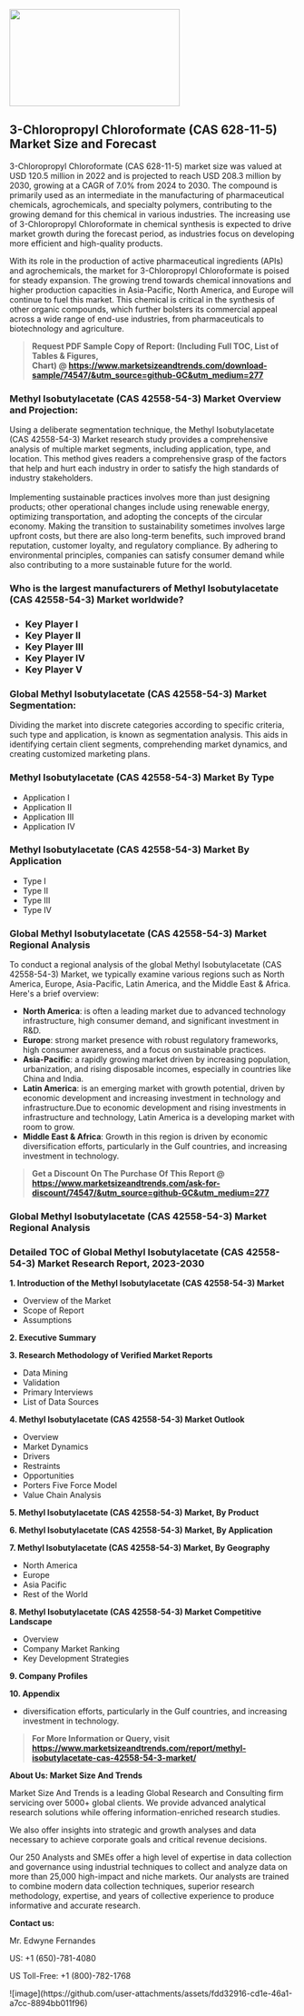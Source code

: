 <p><img class="alignnone size-medium wp-image-20088" src="https://ffe5etoiles.com/wp-content/uploads/2024/12/MST1-300x171.png" alt="" width="300" height="171" /></p><h2>3-Chloropropyl Chloroformate (CAS 628-11-5) Market Size and Forecast</h2><p>3-Chloropropyl Chloroformate (CAS 628-11-5) market size was valued at USD 120.5 million in 2022 and is projected to reach USD 208.3 million by 2030, growing at a CAGR of 7.0% from 2024 to 2030. The compound is primarily used as an intermediate in the manufacturing of pharmaceutical chemicals, agrochemicals, and specialty polymers, contributing to the growing demand for this chemical in various industries. The increasing use of 3-Chloropropyl Chloroformate in chemical synthesis is expected to drive market growth during the forecast period, as industries focus on developing more efficient and high-quality products.</p><p>With its role in the production of active pharmaceutical ingredients (APIs) and agrochemicals, the market for 3-Chloropropyl Chloroformate is poised for steady expansion. The growing trend towards chemical innovations and higher production capacities in Asia-Pacific, North America, and Europe will continue to fuel this market. This chemical is critical in the synthesis of other organic compounds, which further bolsters its commercial appeal across a wide range of end-use industries, from pharmaceuticals to biotechnology and agriculture.</p></p><blockquote id="" class=""><strong>Request PDF Sample Copy of Report: (Including Full TOC, List of Tables &amp; Figures, Chart)&nbsp;@&nbsp;<strong><a href="https://www.marketsizeandtrends.com/download-sample/74547/&utm_source=github-GC&utm_medium=277" target="_blank">https://www.marketsizeandtrends.com/download-sample/74547/&utm_source=github-GC&utm_medium=277</a></strong></strong></blockquote><h3 id="" class="">Methyl Isobutylacetate (CAS 42558-54-3) Market&nbsp;Overview and Projection:</h3><p id="" class="">Using a deliberate segmentation technique, the Methyl Isobutylacetate (CAS 42558-54-3) Market research study provides a comprehensive analysis of multiple market segments, including application, type, and location. This method gives readers a comprehensive grasp of the factors that help and hurt each industry in order to satisfy the high standards of industry stakeholders. <br /> <br />Implementing sustainable practices involves more than just designing products; other operational changes include using renewable energy, optimizing transportation, and adopting the concepts of the circular economy. Making the transition to sustainability sometimes involves large upfront costs, but there are also long-term benefits, such improved brand reputation, customer loyalty, and regulatory compliance. By adhering to environmental principles, companies can satisfy consumer demand while also contributing to a more sustainable future for the world.</p><h3 id="" class="">Who is the largest manufacturers of&nbsp;Methyl Isobutylacetate (CAS 42558-54-3) Market worldwide?</h3><h3 class=""><p><ul><li>Key Player I </li><li> Key Player II </li><li> Key Player III </li><li> Key Player IV </li><li> Key Player V</li></ul></p></h3><h3 id="" class="">Global&nbsp;Methyl Isobutylacetate (CAS 42558-54-3) Market Segmentation:</h3><p id="" class="">Dividing the market into discrete categories according to specific criteria, such type and application, is known as segmentation analysis. This aids in identifying certain client segments, comprehending market dynamics, and creating customized marketing plans.</p><h3 id="" class="">Methyl Isobutylacetate (CAS 42558-54-3) Market&nbsp;By Type</h3><p><p><ul><li>Application I</li><li> Application II</li><li> Application III</li><li> Application IV</p></li></ul></p></p><h3 id="" class="">Methyl Isobutylacetate (CAS 42558-54-3) Market&nbsp;By Application</h3><p class=""><p><ul><li>Type I</li><li> Type II</li><li> Type III</li><li> Type IV</li></ul></p></p><h3 id="" class="">Global Methyl Isobutylacetate (CAS 42558-54-3) Market Regional Analysis</h3><p id="" class="">To conduct a regional analysis of the global Methyl Isobutylacetate (CAS 42558-54-3) Market, we typically examine various regions such as North America, Europe, Asia-Pacific, Latin America, and the Middle East &amp; Africa. Here's a brief overview:</p><ul><li><strong>North America</strong>: is often a leading market due to advanced technology infrastructure, high consumer demand, and significant investment in R&amp;D.</li><li><strong>Europe</strong>: strong market presence with robust regulatory frameworks, high consumer awareness, and a focus on sustainable practices.</li><li><strong>Asia-Pacific</strong>: a rapidly growing market driven by increasing population, urbanization, and rising disposable incomes, especially in countries like China and India.</li><li><strong>Latin America</strong>: is an emerging market with growth potential, driven by economic development and increasing investment in technology and infrastructure.Due to economic development and rising investments in infrastructure and technology, Latin America is a developing market with room to grow.</li><li><strong>Middle East &amp; Africa</strong>: Growth in this region is driven by economic diversification efforts, particularly in the Gulf countries, and increasing investment in technology.</li></ul><blockquote id="" class=""><strong>Get a Discount On The Purchase Of This Report @ <strong><a href="https://www.marketsizeandtrends.com/ask-for-discount/74547/&utm_source=github-GC&utm_medium=277" target="_blank">https://www.marketsizeandtrends.com/ask-for-discount/74547/&utm_source=github-GC&utm_medium=277</a></strong></strong></blockquote><h3 id="" class="">Global Methyl Isobutylacetate (CAS 42558-54-3) Market Regional Analysis</h3><h3 id="" class="">Detailed TOC of Global Methyl Isobutylacetate (CAS 42558-54-3) Market Research Report, 2023-2030</h3><p id="" class=""><strong>1. Introduction of the Methyl Isobutylacetate (CAS 42558-54-3) Market</strong></p><ul><li>Overview of the Market</li><li>Scope of Report</li><li>Assumptions</li></ul><p id="" class=""><strong>2. Executive Summary</strong></p><p id="" class=""><strong>3. Research Methodology of Verified Market Reports</strong></p><ul><li>Data Mining</li><li>Validation</li><li>Primary Interviews</li><li>List of Data Sources</li></ul><p id="" class=""><strong>4. Methyl Isobutylacetate (CAS 42558-54-3) Market Outlook</strong></p><ul><li>Overview</li><li>Market Dynamics</li><li>Drivers</li><li>Restraints</li><li>Opportunities</li><li>Porters Five Force Model</li><li>Value Chain Analysis</li></ul><p id="" class=""><strong>5. Methyl Isobutylacetate (CAS 42558-54-3) Market, By Product</strong></p><p id="" class=""><strong>6. Methyl Isobutylacetate (CAS 42558-54-3) Market, By Application</strong></p><p id="" class=""><strong>7. Methyl Isobutylacetate (CAS 42558-54-3) Market, By Geography</strong></p><ul><li>North America</li><li>Europe</li><li>Asia Pacific</li><li>Rest of the World</li></ul><p id="" class=""><strong>8. Methyl Isobutylacetate (CAS 42558-54-3) Market Competitive Landscape</strong></p><ul><li>Overview</li><li>Company Market Ranking</li><li>Key Development Strategies</li></ul><p id="" class=""><strong>9. Company Profiles</strong></p><p id="" class=""><strong>10. Appendix</strong></p><ul><li>diversification efforts, particularly in the Gulf countries, and increasing investment in technology.</li></ul><blockquote id="" class=""><strong>For More Information or Query, visit <strong><strong><a href="https://www.marketsizeandtrends.com/report/methyl-isobutylacetate-cas-42558-54-3-market/" target="_blank">https://www.marketsizeandtrends.com/report/methyl-isobutylacetate-cas-42558-54-3-market/</a></strong></strong></strong></blockquote><p id="" class=""><strong>About Us: Market Size And Trends</strong></p><p id="" class="">Market Size And Trends is a leading Global Research and Consulting firm servicing over 5000+ global clients. We provide advanced analytical research solutions while offering information-enriched research studies.</p><p id="" class="">We also offer insights into strategic and growth analyses and data necessary to achieve corporate goals and critical revenue decisions.</p><p id="" class="">Our 250 Analysts and SMEs offer a high level of expertise in data collection and governance using industrial techniques to collect and analyze data on more than 25,000 high-impact and niche markets. Our analysts are trained to combine modern data collection techniques, superior research methodology, expertise, and years of collective experience to produce informative and accurate research.</p><p id="" class=""><strong>Contact us:</strong></p><p id="" class="">Mr. Edwyne Fernandes</p><p id="" class="">US: +1 (650)-781-4080</p><p id="" class="">US Toll-Free: +1 (800)-782-1768</p>
![image](https://github.com/user-attachments/assets/fdd32916-cd1e-46a1-a7cc-8894bb011f96)
